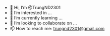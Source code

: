 - 👋 Hi, I’m @TrungND2301
- 👀 I’m interested in ...
- 🌱 I’m currently learning ...
- 💞️ I’m looking to collaborate on ...
- 📫 How to reach me: trungnd2301@gmail.com

<!---
TrungND2301/TrungND2301 is a ✨ special ✨ repository because its `README.md` (this file) appears on your GitHub profile.
You can click the Preview link to take a look at your changes.
--->
